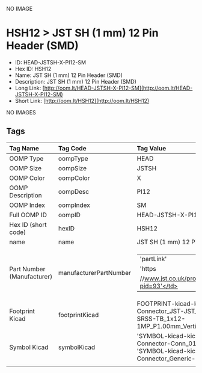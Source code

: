 


  
NO IMAGE  
# HSH12 > JST SH (1 mm) 12 Pin Header (SMD)

- ID: HEAD-JSTSH-X-PI12-SM
- Hex ID: HSH12
- Name: JST SH (1 mm) 12 Pin Header (SMD)
- Description: JST SH (1 mm) 12 Pin Header (SMD)
- Long Link: [http://oom.lt/HEAD-JSTSH-X-PI12-SM](http://oom.lt/HEAD-JSTSH-X-PI12-SM)
- Short Link: [http://oom.lt/HSH12](http://oom.lt/HSH12)
  
NO IMAGES  
## Tags
  

|Tag Name|Tag Code|Tag Value|
| :--- | :--- | :--- |
|OOMP Type|oompType|HEAD|
|OOMP Size|oompSize|JSTSH|
|OOMP Color|oompColor|X|
|OOMP Description|oompDesc|PI12|
|OOMP Index|oompIndex|SM|
|Full OOMP ID|oompID|HEAD-JSTSH-X-PI12-SM|
|Hex ID (short code)|hexID|HSH12|
|name|name|JST SH (1 mm) 12 Pin Header (SMD)|
|Part Number (Manufacturer)|manufacturerPartNumber|<table><tr><td>'partLink'</td></tr><tr><td> 'https</td></tr><tr><td>//www.jst.co.uk/productSeries.php?pid=93'</td></tr></table>|
|Footprint Kicad|footprintKicad|FOOTPRINT-kicad-kicad-footprints-Connector_JST-JST_SH_BM12B-SRSS-TB_1x12-1MP_P1.00mm_Vertical|
|Symbol Kicad|symbolKicad|'SYMBOL-kicad-kicad-symbols-Connector-Conn_01x12_Male', 'SYMBOL-kicad-kicad-symbols-Connector_Generic-Conn_01x12'|
||||
